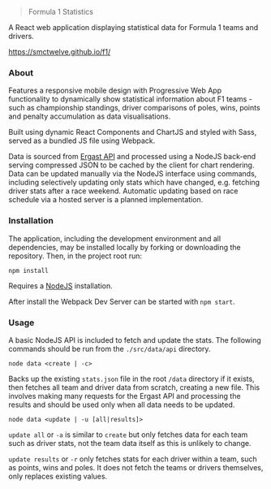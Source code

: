 > Formula 1 Statistics 

A React web application displaying statistical data for Formula 1 teams and drivers. 

https://smctwelve.github.io/f1/

### About

Features a responsive mobile design with Progressive Web App functionality to dynamically show statistical information about F1 teams - such as championship standings, driver comparisons of poles, wins, points and penalty accumulation as data visualisations. 

Built using dynamic React Components and ChartJS and styled with Sass, served as a bundled JS file using Webpack.  

Data is sourced from [Ergast API](http://ergast.com/mrd/) and processed using a NodeJS back-end serving compressed JSON to be cached by the client for chart rendering. Data can be updated manually via the NodeJS interface using commands, including selectively updating only stats which have changed, e.g. fetching driver stats after a race weekend. Automatic updating based on race schedule via a hosted server is a planned implementation. 

### Installation

The application, including the development environment and all dependencies, may be installed locally by forking or downloading the repository. Then, in the project root run:  

`npm install` 

Requires a [NodeJS](https://nodejs.org/en/) installation. 

After install the Webpack Dev Server can be started with `npm start`. 

### Usage

A basic NodeJS API is included to fetch and update the stats. The following commands should be run from the `./src/data/api` directory. 

`node data <create | -c>`

Backs up the existing `stats.json` file in the root `/data` directory if it exists, then fetches all team and driver data from scratch, creating a new file. This involves making many requests for the Ergast API and processing the results and should be used only when all data needs to be updated.  

`node data <update | -u [all|results]>`

`update all` or `-a` is similar to `create` but only fetches data for each team such as driver stats, not the team data itself as this is unlikely to change. 

`update results` or `-r` only fetches stats for each driver within a team, such as points, wins and poles. It does not fetch the teams or drivers themselves, only replaces existing values. 
